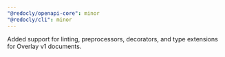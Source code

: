 ```yaml
---
"@redocly/openapi-core": minor
"@redocly/cli": minor
---
```


Added support for linting, preprocessors, decorators, and type extensions for Overlay v1 documents.
